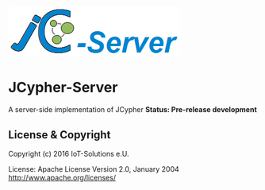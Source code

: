 ![](https://github.com/Wolfgang-Schuetzelhofer/jcypher-server/blob/master/src/main/resources/assets/img/jcypher_server_logo.png)
=======
# JCypher-Server
A server-side implementation of JCypher
**Status: Pre-release development**

## License & Copyright

Copyright (c) 2016 IoT-Solutions e.U.

License:
								Apache License
                           Version 2.0, January 2004
                        http://www.apache.org/licenses/
